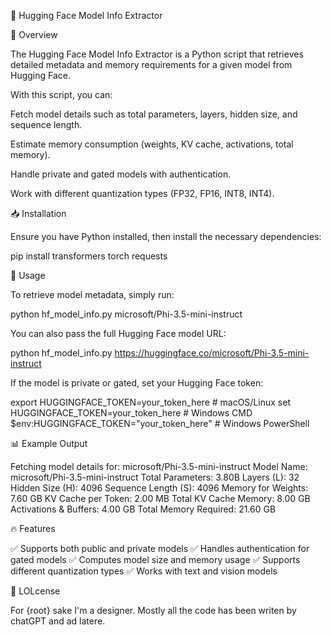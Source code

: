 🚀 Hugging Face Model Info Extractor

📌 Overview

The Hugging Face Model Info Extractor is a Python script that retrieves detailed metadata and memory requirements for a given model from Hugging Face.

With this script, you can:

Fetch model details such as total parameters, layers, hidden size, and sequence length.

Estimate memory consumption (weights, KV cache, activations, total memory).

Handle private and gated models with authentication.

Work with different quantization types (FP32, FP16, INT8, INT4).

📥 Installation

Ensure you have Python installed, then install the necessary dependencies:

pip install transformers torch requests

🚀 Usage

To retrieve model metadata, simply run:

python hf_model_info.py microsoft/Phi-3.5-mini-instruct

You can also pass the full Hugging Face model URL:

python hf_model_info.py https://huggingface.co/microsoft/Phi-3.5-mini-instruct

If the model is private or gated, set your Hugging Face token:

export HUGGINGFACE_TOKEN=your_token_here  # macOS/Linux
set HUGGINGFACE_TOKEN=your_token_here     # Windows CMD
$env:HUGGINGFACE_TOKEN="your_token_here"  # Windows PowerShell

📊 Example Output

Fetching model details for: microsoft/Phi-3.5-mini-instruct
Model Name: microsoft/Phi-3.5-mini-instruct
Total Parameters: 3.80B
Layers (L): 32
Hidden Size (H): 4096
Sequence Length (S): 4096
Memory for Weights: 7.60 GB
KV Cache per Token: 2.00 MB
Total KV Cache Memory: 8.00 GB
Activations & Buffers: 4.00 GB
Total Memory Required: 21.60 GB

🔥 Features

✅ Supports both public and private models
✅ Handles authentication for gated models
✅ Computes model size and memory usage
✅ Supports different quantization types
✅ Works with text and vision models


📜 LOLcense

For {root} sake I'm a designer. Mostly all the code has been writen by chatGPT and ad latere.